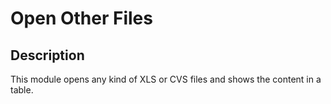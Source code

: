 # Open Other Files #

## Description ##

This module opens any kind of XLS or CVS files and shows the content in a table.